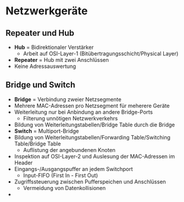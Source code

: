 # Netzwerkgeräte

## Repeater und Hub
- **Hub** = Bidirektionaler Verstärker
  - Arbeit auf OSI-Layer-1 (Bitübertragungsschicht/Physical Layer)
- **Repeater** = Hub mit zwei Anschlüssen
- Keine Adressauswertung

## Bridge und Switch
- **Bridge** = Verbindung zweier Netzsegmente
- Mehrere MAC-Adressen pro Netzsegment für meherere Geräte
- Weiterleitung nur bei Anbindung an andere Bridge-Ports
  - Filterung unnötigen Netzwerkverkehrs
- Bildung von Weiterleitungstabellen/Bridge Table durch die Bridge
- **Switch** = Multiport-Bridge
- Bildung von Weiterleitungstabellen/Forwarding Table/Switching Table/Bridge Table
  - Auflistung der angebundenen Knoten
- Inspektion auf OSI-Layer-2 und Auslesung der MAC-Adressen im Header
- Eingangs-/Ausgangspuffer an jedem Switchport
  - Input-FIFO (First In - First Out)
- Zugriffssteuerung zwischen Pufferspeichen und Anschlüssen
  - Vermeidung von Datenkollisionen
- 
